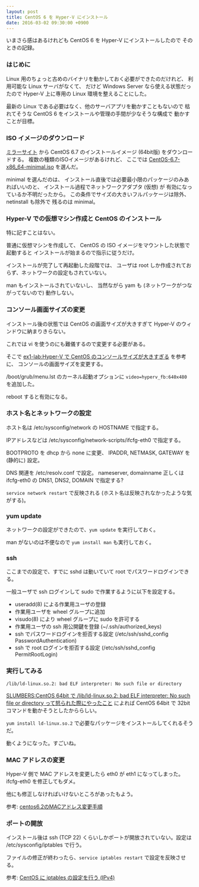 ```yaml
---
layout: post
title: CentOS 6 を Hyper-V にインストール
date: 2016-03-02 09:30:00 +0900
---
```

いまさら感はあるけれども CentOS 6 を Hyper-V にインストールしたので
そのときの記録。

### はじめに

Linux 用のちょっと古めのバイナリを動かしておく必要ができたのだけれど、
利用可能な Linux サーバがなくて、
だけど Windows Server なら使える状態だったので
Hyper-V 上に専用の Linux 環境を整えることにした。

最新の Linux である必要はなく、他のサーバアプリを動かすこともないので
枯れてそうな CentOS 6 をインストールや管理の手間が少なそうな構成で
動かすことが目標。


### ISO イメージのダウンロード

[ミラーサイト](http://isoredirect.centos.org/centos/6/isos/x86_64/) から
CentOS 6.7 のインストールイメージ (64bit版) をダウンロードする。
複数の種類のISOイメージがあるけれど、
ここでは
[CentOS-6.7-x86_64-minimal.iso](http://ftp.jaist.ac.jp/pub/Linux/CentOS/6.7/isos/x86_64/CentOS-6.7-x86_64-minimal.iso)
を選んだ。

minimal を選んだのは、
インストール直後では必要最小限のパッケージのみあればいいのと、
インストール過程でネットワークアダプタ (仮想) が
有効になっているか不明だったから。
この条件でサイズの大きいフルパッケージは除外、netinstall も除外で
残るのは minimal。


### Hyper-V での仮想マシン作成と CentOS のインストール

特に記すことはない。

普通に仮想マシンを作成して、
CentOS の ISO イメージをマウントした状態で起動すると
インストールが始まるので指示に従うだけ。

インストールが完了して再起動した段階では、
ユーザは root しか作成されておらず、ネットワークの設定もされていない。

man もインストールされていないし、
当然ながら yam も (ネットワークがつながってないので) 動作しない。


### コンソール画面サイズの変更

インストール後の状態では CentOS の画面サイズが大きすぎて
Hyper-V のウィンドウに納まりきらない。

これでは vi を使うのにも難儀するので変更する必要がある。

そこで
[ex1-lab:Hyper-V で CentOS のコンソールサイズが大きすぎる](http://ex1.m-yabe.com/archives/1108)
を参考に、
コンソールの画面サイズを変更する。

/boot/grub/menu.lst のカーネル起動オプションに
`video=hyperv_fb:640x480` を追加した。

reboot すると有効になる。


### ホスト名とネットワークの設定

ホスト名は /etc/sysconfig/network の HOSTNAME で指定する。

IPアドレスなどは /etc/sysconfig/network-scripts/ifcfg-eth0 で指定する。

BOOTPROTO を dhcp から none に変更、
IPADDR, NETMASK, GATEWAY を (静的に) 設定。

DNS 関連を /etc/resolv.conf で設定。
nameserver, domainname
正しくは ifcfg-eth0 の DNS1, DNS2, DOMAIN で指定する?

`service network restart` で反映される
(ホスト名は反映されなかったような気がする)。


### yum update

ネットワークの設定ができたので、`yum update` を実行しておく。

man がないのは不便なので `yum install man` も実行しておく。


### ssh

ここまでの設定で、すでに sshd は動いていて root でパスワードログインできる。

一般ユーザで ssh ログインして sudo で作業するように以下を設定する。

+ useradd(8) による作業用ユーザの登録
+ 作業用ユーザを wheel グループに追加
+ visudo(8) により wheel グループに sudo を許可する
+ 作業用ユーザの ssh 用公開鍵を登録 (~/.ssh/authorized_keys)
+ ssh でパスワードログインを拒否する設定 (/etc/ssh/sshd_config PasswordAuthentication)
+ ssh で root ログインを拒否する設定 (/etc/ssh/sshd_config PermitRootLogin)


### 実行してみる

```
/lib/ld-linux.so.2: bad ELF interpreter: No such file or directory
```

[SLUMBERS:CentOS 64bit で /lib/ld-linux.so.2: bad ELF interpreter: No such file or directory って怒られた際にやったこと](http://slumbers99.blogspot.jp/2012/04/centos-64bit-libld-linuxso2-bad-elf.html)
によれば CentOS 64bit で 32bit コマンドを動かそうとしたかららしい。

`yum install ld-linux.so.2` で必要なパッケージをインストールしてくれるそうだ。

動くようになった。すごいね。


### MAC アドレスの変更

Hyper-V 側で MAC アドレスを変更したら eth0 が eth1 になってしまった。
ifcfg-eth0 を修正してもダメ。

他にも修正しなければいけないところがあったもよう。

参考: [centos6.2のMACアドレス変更手順](http://spring-mt.tumblr.com/post/27897296877/centos62%E3%81%AEmac%E3%82%A2%E3%83%89%E3%83%AC%E3%82%B9%E5%A4%89%E6%9B%B4%E6%89%8B%E9%A0%86)


### ポートの開放

インストール後は ssh (TCP 22) くらいしかポートが開放されていない。設定は /etc/sysconfig/iptables で行う。

ファイルの修正が終わったら、`service iptables restart` で設定を反映させる。

参考: [CentOS に iptables の設定を行う (IPv4)](http://www.websec-room.com/2014/01/12/1511)
